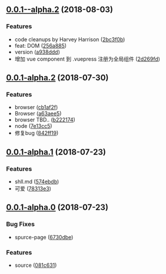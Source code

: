 <a name="0.0.1--alpha.2"></a>
## [0.0.1--alpha.2](https://github.com/AyAmeng/magic-wpress/compare/v0.0.1-alpha.2...v0.0.1--alpha.2) (2018-08-03)


### Features

* code cleanups by Harvey Harrison ([2bc3f0b](https://github.com/AyAmeng/magic-wpress/commit/2bc3f0b))
* feat: DOM ([256a885](https://github.com/AyAmeng/magic-wpress/commit/256a885))
* version ([a938ddd](https://github.com/AyAmeng/magic-wpress/commit/a938ddd))
* 增加 vue component 到 .vuepress 注册为全局组件 ([2d269fd](https://github.com/AyAmeng/magic-wpress/commit/2d269fd))



<a name="0.0.1-alpha.2"></a>
## [0.0.1-alpha.2](https://github.com/AyAmeng/magic-wpress/compare/0.0.1-alpha.2...v0.0.1-alpha.2) (2018-07-30)


### Features

* browser ([cb1af2f](https://github.com/AyAmeng/magic-wpress/commit/cb1af2f))
* Browser ([a63aee5](https://github.com/AyAmeng/magic-wpress/commit/a63aee5))
* browser TBD.. ([b222174](https://github.com/AyAmeng/magic-wpress/commit/b222174))
* node ([7e13cc5](https://github.com/AyAmeng/magic-wpress/commit/7e13cc5))
* 修复bug ([842ff19](https://github.com/AyAmeng/magic-wpress/commit/842ff19))



<a name="0.0.1-alpha.1"></a>
## [0.0.1-alpha.1](https://github.com/AyAmeng/magic-wpress/compare/v0.0.1-alpha.0...v0.0.1-alpha.1) (2018-07-23)


### Features

* shll.md ([574ebdb](https://github.com/AyAmeng/magic-wpress/commit/574ebdb))
* 可爱 ([78313e3](https://github.com/AyAmeng/magic-wpress/commit/78313e3))



<a name="0.0.1-alpha.0"></a>
## [0.0.1-alpha.0](https://github.com/AyAmeng/magic-wpress/compare/6730dbe...v0.0.1-alpha.0) (2018-07-23)


### Bug Fixes

* spurce-page ([6730dbe](https://github.com/AyAmeng/magic-wpress/commit/6730dbe))


### Features

* source ([081c631](https://github.com/AyAmeng/magic-wpress/commit/081c631))




